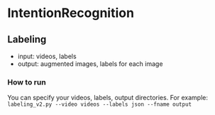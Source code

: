 # IntentionRecognition
## Labeling
- input: videos, labels
- output: augmented images, labels for each image
### How to run
You can specify your videos, labels, output directories. For example:
`labeling_v2.py --video videos --labels json --fname output`
